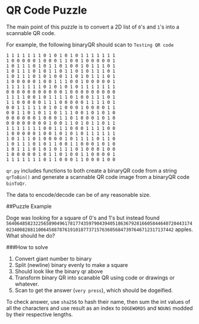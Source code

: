 # QR Code Puzzle

The main point of this puzzle is to convert a 2D list of `0`'s and `1`'s into a scannable QR code.

For example, the following binaryQR should scan to `Testing QR code`

```
1 1 1 1 1 1 1 0 1 0 1 0 1 0 1 1 1 1 1 1 1
1 0 0 0 0 0 1 0 0 0 1 1 0 0 1 0 0 0 0 0 1
1 0 1 1 1 0 1 0 1 1 0 1 0 0 1 0 1 1 1 0 1
1 0 1 1 1 0 1 0 1 1 0 1 1 0 1 0 1 1 1 0 1
1 0 1 1 1 0 1 0 1 0 0 1 1 0 1 0 1 1 1 0 1
1 0 0 0 0 0 1 0 0 1 1 1 0 0 1 0 0 0 0 0 1
1 1 1 1 1 1 1 0 1 0 1 0 1 0 1 1 1 1 1 1 1
0 0 0 0 0 0 0 0 0 0 0 1 0 0 0 0 0 0 0 0 0
1 1 1 1 0 0 1 0 1 1 1 1 0 1 0 0 1 1 1 0 1
1 1 0 0 0 0 0 1 1 1 0 0 0 0 0 1 1 1 1 0 1
0 0 1 1 1 1 1 0 1 0 1 0 0 0 1 0 0 0 0 1 1
0 0 1 1 0 1 0 1 1 0 1 1 1 0 0 1 0 1 0 1 0
0 0 0 0 0 0 1 0 0 0 1 1 0 1 0 0 0 1 0 1 0
0 0 0 0 0 0 0 0 1 0 0 1 1 0 1 0 1 1 0 1 1
1 1 1 1 1 1 1 0 0 1 1 1 0 0 0 1 1 1 1 0 0
1 0 0 0 0 0 1 0 0 1 0 1 0 1 0 1 1 1 1 1 1
1 0 1 1 1 0 1 0 0 0 0 1 0 1 1 1 1 0 1 1 0
1 0 1 1 1 0 1 0 1 1 0 0 1 1 0 0 0 1 0 1 0
1 0 1 1 1 0 1 0 1 0 1 1 1 0 1 0 0 0 1 0 0
1 0 0 0 0 0 1 0 1 1 0 1 0 0 1 1 0 0 0 0 1
1 1 1 1 1 1 1 0 1 1 0 0 0 1 1 0 0 0 1 0 0
```

`qr.py` includes functions to both create a binaryQR code from a string `qrToBin()` and generate a scannable QR code image from a binaryQR code `binToQr`.

The data to encode/decode can be of any reasonable size.


##Puzzle Example

Doge was looking for a square of 0's and 1's but instead found `5640648582322565890496178177435979043940518636792816605844640720443174023400828811006458878761910187737157636056847397646712317137442` apples. What should he do?

###How to solve
1. Convert giant number to binary
2. Split (newline) binary evenly to make a square
3. Should look like the binary qr above
4. Transform binary QR into scanable QR using code or drawings or whatever.
5. Scan to get the answer (`very press`), which should be dogeified.

To check answer, use `sha256` to hash their name, then sum the int values of all the characters and use result as an index to `DOGEWORDS` and `NOUNS` modded by their respective lengths.
